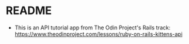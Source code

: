 # README

- This is an API tutorial app from The Odin Project's Rails track:
  https://www.theodinproject.com/lessons/ruby-on-rails-kittens-api